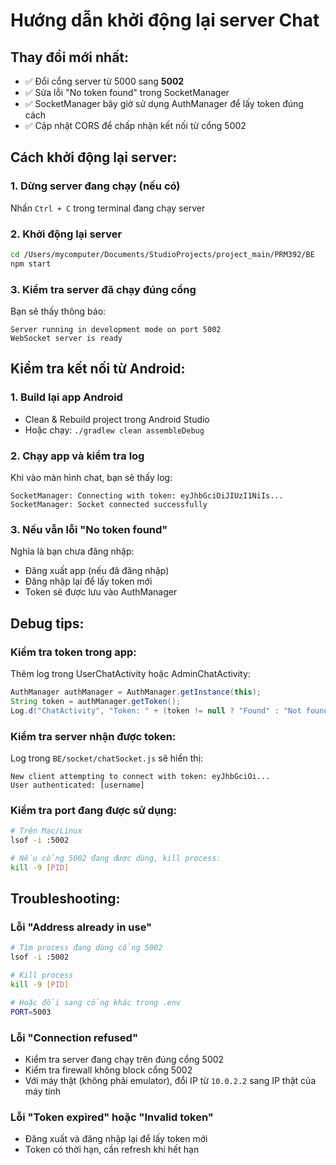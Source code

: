 # Hướng dẫn khởi động lại server Chat

## Thay đổi mới nhất:
- ✅ Đổi cổng server từ 5000 sang **5002**
- ✅ Sửa lỗi "No token found" trong SocketManager
- ✅ SocketManager bây giờ sử dụng AuthManager để lấy token đúng cách
- ✅ Cập nhật CORS để chấp nhận kết nối từ cổng 5002

## Cách khởi động lại server:

### 1. Dừng server đang chạy (nếu có)
Nhấn `Ctrl + C` trong terminal đang chạy server

### 2. Khởi động lại server
```bash
cd /Users/mycomputer/Documents/StudioProjects/project_main/PRM392/BE
npm start
```

### 3. Kiểm tra server đã chạy đúng cổng
Bạn sẽ thấy thông báo:
```
Server running in development mode on port 5002
WebSocket server is ready
```

## Kiểm tra kết nối từ Android:

### 1. Build lại app Android
- Clean & Rebuild project trong Android Studio
- Hoặc chạy: `./gradlew clean assembleDebug`

### 2. Chạy app và kiểm tra log
Khi vào màn hình chat, bạn sẽ thấy log:
```
SocketManager: Connecting with token: eyJhbGciOiJIUzI1NiIs...
SocketManager: Socket connected successfully
```

### 3. Nếu vẫn lỗi "No token found"
Nghĩa là bạn chưa đăng nhập:
- Đăng xuất app (nếu đã đăng nhập)
- Đăng nhập lại để lấy token mới
- Token sẽ được lưu vào AuthManager

## Debug tips:

### Kiểm tra token trong app:
Thêm log trong UserChatActivity hoặc AdminChatActivity:
```java
AuthManager authManager = AuthManager.getInstance(this);
String token = authManager.getToken();
Log.d("ChatActivity", "Token: " + (token != null ? "Found" : "Not found"));
```

### Kiểm tra server nhận được token:
Log trong `BE/socket/chatSocket.js` sẽ hiển thị:
```
New client attempting to connect with token: eyJhbGciOi...
User authenticated: [username]
```

### Kiểm tra port đang được sử dụng:
```bash
# Trên Mac/Linux
lsof -i :5002

# Nếu cổng 5002 đang được dùng, kill process:
kill -9 [PID]
```

## Troubleshooting:

### Lỗi "Address already in use"
```bash
# Tìm process đang dùng cổng 5002
lsof -i :5002

# Kill process
kill -9 [PID]

# Hoặc đổi sang cổng khác trong .env
PORT=5003
```

### Lỗi "Connection refused"
- Kiểm tra server đang chạy trên đúng cổng 5002
- Kiểm tra firewall không block cổng 5002
- Với máy thật (không phải emulator), đổi IP từ `10.0.2.2` sang IP thật của máy tính

### Lỗi "Token expired" hoặc "Invalid token"
- Đăng xuất và đăng nhập lại để lấy token mới
- Token có thời hạn, cần refresh khi hết hạn
